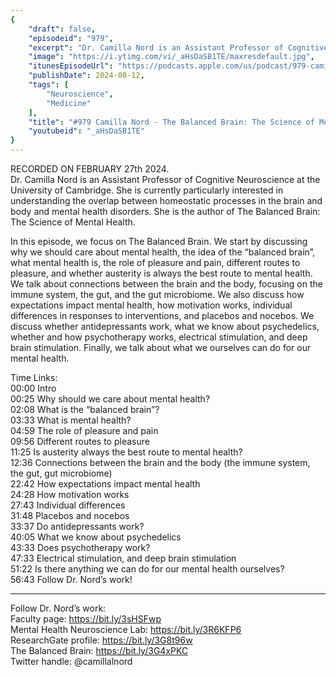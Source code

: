 ```yaml
---
{
	"draft": false,
	"episodeid": "979",
	"excerpt": "Dr. Camilla Nord is an Assistant Professor of Cognitive Neuroscience at the University of Cambridge. She is currently particularly interested in understanding the overlap between homeostatic processes in the brain and body and mental health disorders. She is the author of The Balanced Brain: The Science of Mental Health.",
	"image": "https://i.ytimg.com/vi/_aHsDaSB1TE/maxresdefault.jpg",
	"itunesEpisodeUrl": "https://podcasts.apple.com/us/podcast/979-camilla-nord-the-balanced-brain-the-science/id1451347236?i=1000665065848&uo=4",
	"publishDate": 2024-08-12,
	"tags": [
		"Neuroscience",
		"Medicine"
	],
	"title": "#979 Camilla Nord - The Balanced Brain: The Science of Mental Health",
	"youtubeid": "_aHsDaSB1TE"
}
---
```

RECORDED ON FEBRUARY 27th 2024.  
Dr. Camilla Nord is an Assistant Professor of Cognitive Neuroscience at the University of Cambridge. She is currently particularly interested in understanding the overlap between homeostatic processes in the brain and body and mental health disorders. She is the author of The Balanced Brain: The Science of Mental Health.

In this episode, we focus on The Balanced Brain. We start by discussing why we should care about mental health, the idea of the “balanced brain”, what mental health is, the role of pleasure and pain, different routes to pleasure, and whether austerity is always the best route to mental health. We talk about connections between the brain and the body, focusing on the immune system, the gut, and the gut microbiome. We also discuss how expectations impact mental health, how motivation works, individual differences in responses to interventions, and placebos and nocebos. We discuss whether antidepressants work, what we know about psychedelics, whether and how psychotherapy works, electrical stimulation, and deep brain stimulation. Finally, we talk about what we ourselves can do for our mental health.

Time Links:  
<time>00:00</time> Intro  
<time>00:25</time> Why should we care about mental health?  
<time>02:08</time> What is the “balanced brain”?  
<time>03:33</time> What is mental health?  
<time>04:59</time> The role of pleasure and pain  
<time>09:56</time> Different routes to pleasure  
<time>11:25</time> Is austerity always the best route to mental health?  
<time>12:36</time> Connections between the brain and the body (the immune system, the gut, gut microbiome)  
<time>22:42</time> How expectations impact mental health  
<time>24:28</time> How motivation works  
<time>27:43</time> Individual differences  
<time>31:48</time> Placebos and nocebos  
<time>33:37</time> Do antidepressants work?  
<time>40:05</time> What we know about psychedelics  
<time>43:33</time> Does psychotherapy work?  
<time>47:33</time> Electrical stimulation, and deep brain stimulation  
<time>51:22</time> Is there anything we can do for our mental health ourselves?  
<time>56:43</time> Follow Dr. Nord’s work!

---

Follow Dr. Nord’s work:  
Faculty page: https://bit.ly/3sHSFwp  
Mental Health Neuroscience Lab: https://bit.ly/3R6KFP6  
ResearchGate profile: https://bit.ly/3G8t96w  
The Balanced Brain: https://bit.ly/3G4xPKC  
Twitter handle: @camillalnord
